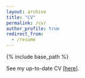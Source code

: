```yaml
---
layout: archive
title: "CV"
permalink: /cv/
author_profile: true
redirect_from:
  - /resume
---
```


{% include base_path %}

See my up-to-date CV [\[here\]](http://yinhanhe123.github.io/files/Yinhan_He_s_resume.pdf).

